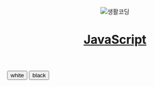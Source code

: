 <html>
<head>
     <meta charset="utf-8">
  <link rel="stylesheet" type="text/css" href="http://localhost/style.css">
</head>
<body id="target">
    <header>
    <img src="https://s3.ap-northeast-2.amazonaws.com/opentutorials-user-file/course/94.png" alt="생활코딩">
        <h1><a href="http://localhost/index.php">JavaScript</a></h1>
  </header>
    <nav>
        <ol>
    <?php
      echo file_get_contents("list.txt");
    ?>
        </ol>
    </nav>
  <div id="control">
    <input type="button" value="white" onclick="document.getElementById('target').className='white'"/>
    <input type="button" value="black" onclick="document.getElementById('target').className='black'" />
  </div>
  <article>
  <?php
    if( empty($_GET['id']) == false ) {
      echo file_get_contents($_GET['id'].".txt");
    }
  ?>
  </article>
</body>
</html>
